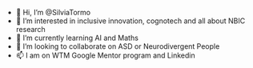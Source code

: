 - 👋 Hi, I’m @SilviaTormo
- 👀 I’m interested in inclusive innovation, cognotech and all about NBIC research 
- 🌱 I’m currently learning AI and Maths
- 💞️ I’m looking to collaborate on ASD or Neurodivergent People
- 📫 I am on WTM Google Mentor program and Linkedin

<!---
SilviaTormo/SilviaTormo is a ✨ special ✨ repository because its `README.md` (this file) appears on your GitHub profile.
You can click the Preview link to take a look at your changes.
--->

